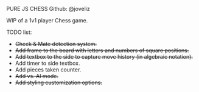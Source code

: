 PURE JS CHESS
Github: @joveliz

WIP of a 1v1 player Chess game.

TODO list:

- <strike>Check & Mate detection system.</strike>
- <strike>Add frame to the board with letters and numbers of square positions.</strike>
- <strike>Add textbox to the side to capture move history (in algebraic notation).</strike>
- Add timer to side textbox.
- Add pieces taken counter.
- <strike>Add vs. AI mode.</strike>
- <strike>Add styling customization options.</strike>